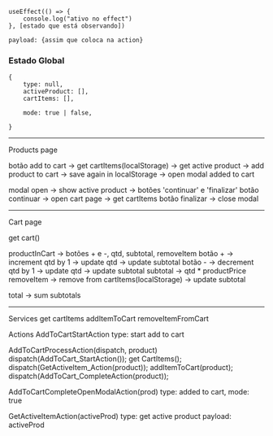 	useEffect(() => {
		console.log("ativo no effect")
	}, [estado que está observando])

    payload: {assim que coloca na action}


### Estado Global
```
{
    type: null,
    activeProduct: [],
    cartItems: [],

    mode: true | false,

}
```
-----
Products page

botão add to cart -> get cartItems(localStorage) -> get active product -> add product to cart -> save again in localStorage ->  open modal added to cart

modal open -> show active product -> botões 'continuar' e 'finalizar' 
    botão continuar -> open cart page -> get cartItems
    botão finalizar -> close modal


-----
Cart page

get cart()

productInCart -> botões + e -, qtd, subtotal, removeItem
botão + -> increment qtd by 1 -> update qtd -> update subtotal
botão - -> decrement qtd by 1 -> update qtd -> update subtotal
subtotal -> qtd * productPrice
removeItem -> remove from cartItems(localStorage) -> update subtotal

total -> sum subtotals

----

Services
get cartItems
addItemToCart
removeItemFromCart

Actions
AddToCartStartAction
    type: start add to cart

AddToCartProcessAction(dispatch, product)
    dispatch(AddToCart_StartAction());
    get CartItems();
    dispatch(GetActiveItem_Action(product));
    addItemToCart(product);
    dispatch(AddToCart_CompleteAction(product));
    
AddToCartCompleteOpenModalAction(prod)
    type: added to cart,
    mode: true

GetActiveItemAction(activeProd)
    type: get active product
    payload: activeProd